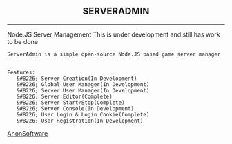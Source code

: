 

<section>
  <center>
    <h1> SERVERADMIN </h1>
  </center>
  
</section>

___


<section>
    Node.JS Server Management
    This is under development and still has work to be done
    
  
  
    ServerAdmin is a simple open-source Node.JS based game server manager
    
    
    Features:
       &#8226; Server Creation(In Development)
       &#8226; Global User Manager(In Development)
       &#8226; Server User Manager(In Development)
       &#8226; Server Editor(Complete)
       &#8226; Server Start/Stop(Complete)
       &#8226; Server Console(In Development)
       &#8226; User Login & Login Cookie(Complete)
       &#8226; User Registration(In Development)
        
    
</section>

<section>
  
  <a href="https://www.anonsoftware.co.uk" alt="Anon Software" >AnonSoftware</a>
  
</section>
